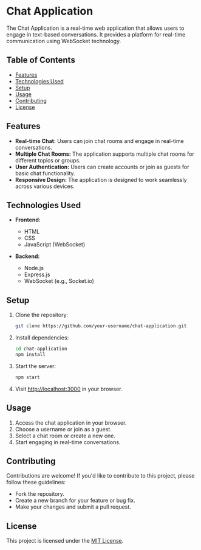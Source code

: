 # Chat Application

The Chat Application is a real-time web application that allows users to engage in text-based conversations. It provides a platform for real-time communication using WebSocket technology.

## Table of Contents

- [Features](#features)
- [Technologies Used](#technologies-used)
- [Setup](#setup)
- [Usage](#usage)
- [Contributing](#contributing)
- [License](#license)

## Features

- **Real-time Chat:** Users can join chat rooms and engage in real-time conversations.
- **Multiple Chat Rooms:** The application supports multiple chat rooms for different topics or groups.
- **User Authentication:** Users can create accounts or join as guests for basic chat functionality.
- **Responsive Design:** The application is designed to work seamlessly across various devices.

## Technologies Used

- **Frontend:**
  - HTML
  - CSS
  - JavaScript (WebSocket)

- **Backend:**
  - Node.js
  - Express.js
  - WebSocket (e.g., Socket.io)

## Setup

1. Clone the repository:

    ```bash
    git clone https://github.com/your-username/chat-application.git
    ```

2. Install dependencies:

    ```bash
    cd chat-application
    npm install
    ```

3. Start the server:

    ```bash
    npm start
    ```

4. Visit [http://localhost:3000](http://localhost:3000) in your browser.

## Usage

1. Access the chat application in your browser.
2. Choose a username or join as a guest.
3. Select a chat room or create a new one.
4. Start engaging in real-time conversations.

## Contributing

Contributions are welcome! If you'd like to contribute to this project, please follow these guidelines:

- Fork the repository.
- Create a new branch for your feature or bug fix.
- Make your changes and submit a pull request.

## License

This project is licensed under the [MIT License](LICENSE).

